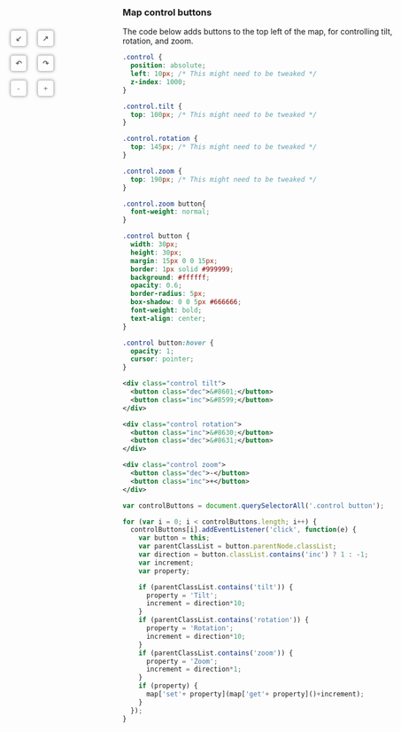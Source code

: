 <link rel="stylesheet" href="https://raw.githubusercontent.com/OSMBuildings/OSMBuildings/master/dist/OSMBuildings/OSMBuildings.css">
<link rel=stylesheet href=assets/tutorial_prep.css>
<script src=https://rawgit.com/OSMBuildings/OSMBuildings/master/dist/OSMBuildings/OSMBuildings.js></script>

<style>
  .control {
    position: absolute;
    left: 10px;
    z-index: 1000;
  }

  .control.tilt {
    top: 100px;
  }

  .control.rotation {
    top: 145px;
  }

  .control.zoom {
    top: 190px;
  }

  .control.zoom button{
    font-weight: normal;
  }

  .control button {
    width: 30px;
    height: 30px;
    margin: 15px 0 0 15px;
    border: 1px solid #999999;
    background: #ffffff;
    opacity: 0.6;
    border-radius: 5px;
    box-shadow: 0 0 5px #666666;
    font-weight: bold;
    text-align: center;
  }

  .control button:hover {
    opacity: 1;
    cursor: pointer;
  }
</style>


<div id='map'></div>
<div class="control tilt">
  <button class="dec">&#8601;</button>
  <button class="inc">&#8599;</button>
</div>

<div class="control rotation">
  <button class="inc">&#8630;</button>
  <button class="dec">&#8631;</button>
</div>

<div class="control zoom">
  <button class="dec">-</button>
  <button class="inc">+</button>
</div>

<script src=assets/tutorial_prep.js></script>

<script>
var controlButtons = document.querySelectorAll('.control button');

for (var i = 0; i < controlButtons.length; i++) {
  controlButtons[i].addEventListener('click', function(e) {
    var button = this;
    var parentClassList = button.parentNode.classList;
    var direction = button.classList.contains('inc') ? 1 : -1;
    var increment;
    var property;

    if (parentClassList.contains('tilt')) {
      property = 'Tilt';
      increment = direction*10;
    }
    if (parentClassList.contains('rotation')) {
      property = 'Rotation';
      increment = direction*10;
    }
    if (parentClassList.contains('zoom')) {
      property = 'Zoom';
      increment = direction*1;
    }
    if (property) {
      map['set'+ property](map['get'+ property]()+increment);
    }
  });
}
</script>

### Map control buttons

The code below adds buttons to the top left of the map, for controlling tilt, rotation, and zoom.

````css
.control {
  position: absolute;
  left: 10px; /* This might need to be tweaked */
  z-index: 1000;
}

.control.tilt {
  top: 100px; /* This might need to be tweaked */
}

.control.rotation {
  top: 145px; /* This might need to be tweaked */
}

.control.zoom {
  top: 190px; /* This might need to be tweaked */
}

.control.zoom button{
  font-weight: normal;
}

.control button {
  width: 30px;
  height: 30px;
  margin: 15px 0 0 15px;
  border: 1px solid #999999;
  background: #ffffff;
  opacity: 0.6;
  border-radius: 5px;
  box-shadow: 0 0 5px #666666;
  font-weight: bold;
  text-align: center;
}

.control button:hover {
  opacity: 1;
  cursor: pointer;
}
````


````xml
<div class="control tilt">
  <button class="dec">&#8601;</button>
  <button class="inc">&#8599;</button>
</div>

<div class="control rotation">
  <button class="inc">&#8630;</button>
  <button class="dec">&#8631;</button>
</div>

<div class="control zoom">
  <button class="dec">-</button>
  <button class="inc">+</button>
</div>
````

````javascript
var controlButtons = document.querySelectorAll('.control button');

for (var i = 0; i < controlButtons.length; i++) {
  controlButtons[i].addEventListener('click', function(e) {
    var button = this;
    var parentClassList = button.parentNode.classList;
    var direction = button.classList.contains('inc') ? 1 : -1;
    var increment;
    var property;

    if (parentClassList.contains('tilt')) {
      property = 'Tilt';
      increment = direction*10;
    }
    if (parentClassList.contains('rotation')) {
      property = 'Rotation';
      increment = direction*10;
    }
    if (parentClassList.contains('zoom')) {
      property = 'Zoom';
      increment = direction*1;
    }
    if (property) {
      map['set'+ property](map['get'+ property]()+increment);
    }
  });
}
````
